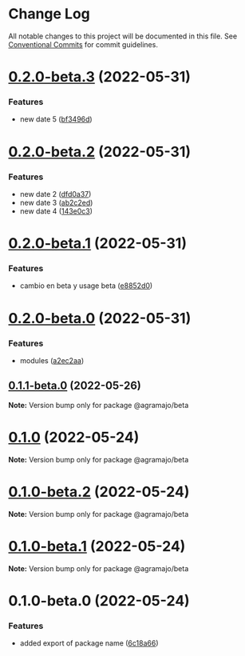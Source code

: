 # Change Log

All notable changes to this project will be documented in this file.
See [Conventional Commits](https://conventionalcommits.org) for commit guidelines.

# [0.2.0-beta.3](https://github.com/agramajo/test/compare/@agramajo/beta@0.2.0-beta.2...@agramajo/beta@0.2.0-beta.3) (2022-05-31)


### Features

* new date 5 ([bf3496d](https://github.com/agramajo/test/commit/bf3496db5753dd22c15c076e3afb6e828f223d33))





# [0.2.0-beta.2](https://github.com/agramajo/test/compare/@agramajo/beta@0.2.0-beta.1...@agramajo/beta@0.2.0-beta.2) (2022-05-31)


### Features

* new date 2 ([dfd0a37](https://github.com/agramajo/test/commit/dfd0a37f7b8131b6467f4dc9cfbc93abed5df784))
* new date 3 ([ab2c2ed](https://github.com/agramajo/test/commit/ab2c2ed583bd4182144a1324cfc103698573f086))
* new date 4 ([143e0c3](https://github.com/agramajo/test/commit/143e0c370ce04941039fcd93956c5862810a3417))





# [0.2.0-beta.1](https://github.com/agramajo/test/compare/@agramajo/beta@0.2.0-beta.0...@agramajo/beta@0.2.0-beta.1) (2022-05-31)


### Features

* cambio en beta y usage beta ([e8852d0](https://github.com/agramajo/test/commit/e8852d04a78312335e0830da4566f768a70fe672))






# [0.2.0-beta.0](https://github.com/agramajo/test/compare/@agramajo/beta@0.1.1-beta.0...@agramajo/beta@0.2.0-beta.0) (2022-05-31)


### Features

* modules ([a2ec2aa](https://github.com/agramajo/test/commit/a2ec2aa32486f8adda24781b66aa0e517e5b2d83))






## [0.1.1-beta.0](https://github.com/agramajo/test/compare/@agramajo/beta@0.1.0...@agramajo/beta@0.1.1-beta.0) (2022-05-26)

**Note:** Version bump only for package @agramajo/beta





# [0.1.0](https://github.com/agramajo/test/compare/@agramajo/beta@0.1.0-beta.2...@agramajo/beta@0.1.0) (2022-05-24)

**Note:** Version bump only for package @agramajo/beta





# [0.1.0-beta.2](https://github.com/agramajo/test/compare/@agramajo/beta@0.1.0-beta.1...@agramajo/beta@0.1.0-beta.2) (2022-05-24)

**Note:** Version bump only for package @agramajo/beta





# [0.1.0-beta.1](https://github.com/agramajo/test/compare/@agramajo/beta@0.1.0-beta.0...@agramajo/beta@0.1.0-beta.1) (2022-05-24)

**Note:** Version bump only for package @agramajo/beta





# 0.1.0-beta.0 (2022-05-24)


### Features

* added export of package name ([6c18a66](https://github.com/agramajo/test/commit/6c18a66e5a20ca8d8b4f4c0ac494f7b76ff616f4))
